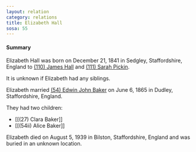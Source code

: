 ```yaml
---
layout: relation
category: relations
title: Elizabeth Hall
sosa: 55
---
```


#### Summary

Elizabeth Hall was born on December 21, 1841 in Sedgley, Staffordshire, England to [(110) James Hall](/110-james-hall/) and [(111) Sarah Pickin](/111-sarah-pickin/).

It is unknown if Elizabeth had any siblings.

Elizabeth married [(54) Edwin John Baker](/54-edwin-john-baker/) on June 6, 1865 in Dudley, Staffordshire, England.

They had two children:

* [[(27) Clara Baker]]
* [[(54ii) Alice Baker]]

Elizabeth died on August 5, 1939 in Bilston, Staffordshire, England and was buried in an unknown location.

<br>
